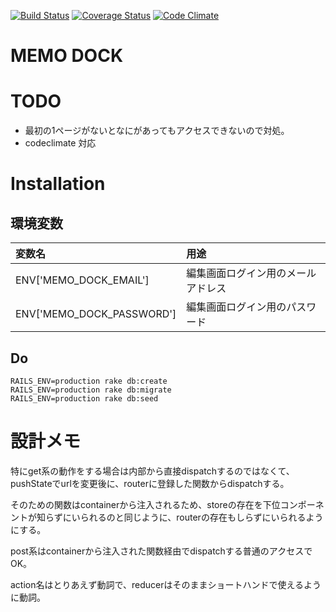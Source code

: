 [![Build Status](https://travis-ci.org/mmmpa/memo_dock.svg)](https://travis-ci.org/mmmpa/memo_dock)
[![Coverage Status](https://coveralls.io/repos/mmmpa/memo_dock/badge.svg?branch=master&service=github)](https://coveralls.io/github/mmmpa/memo_dock?branch=master)
[![Code Climate](https://codeclimate.com/github/mmmpa/memo_dock/badges/gpa.svg)](https://codeclimate.com/github/mmmpa/memo_dock)

# MEMO DOCK

# TODO

- 最初の1ページがないとなにがあってもアクセスできないので対処。
- codeclimate 対応

# Installation

## 環境変数

|変数名|用途|
|:---|:---|
|ENV['MEMO_DOCK_EMAIL']|編集画面ログイン用のメールアドレス|
|ENV['MEMO_DOCK_PASSWORD']|編集画面ログイン用のパスワード|

## Do

```
RAILS_ENV=production rake db:create
RAILS_ENV=production rake db:migrate
RAILS_ENV=production rake db:seed
```

# 設計メモ

特にget系の動作をする場合は内部から直接dispatchするのではなくて、pushStateでurlを変更後に、routerに登録した関数からdispatchする。

そのための関数はcontainerから注入されるため、storeの存在を下位コンポーネントが知らずにいられるのと同じように、routerの存在もしらずにいられるようにする。

post系はcontainerから注入された関数経由でdispatchする普通のアクセスでOK。

action名はとりあえず動詞で、reducerはそのままショートハンドで使えるように動詞。
